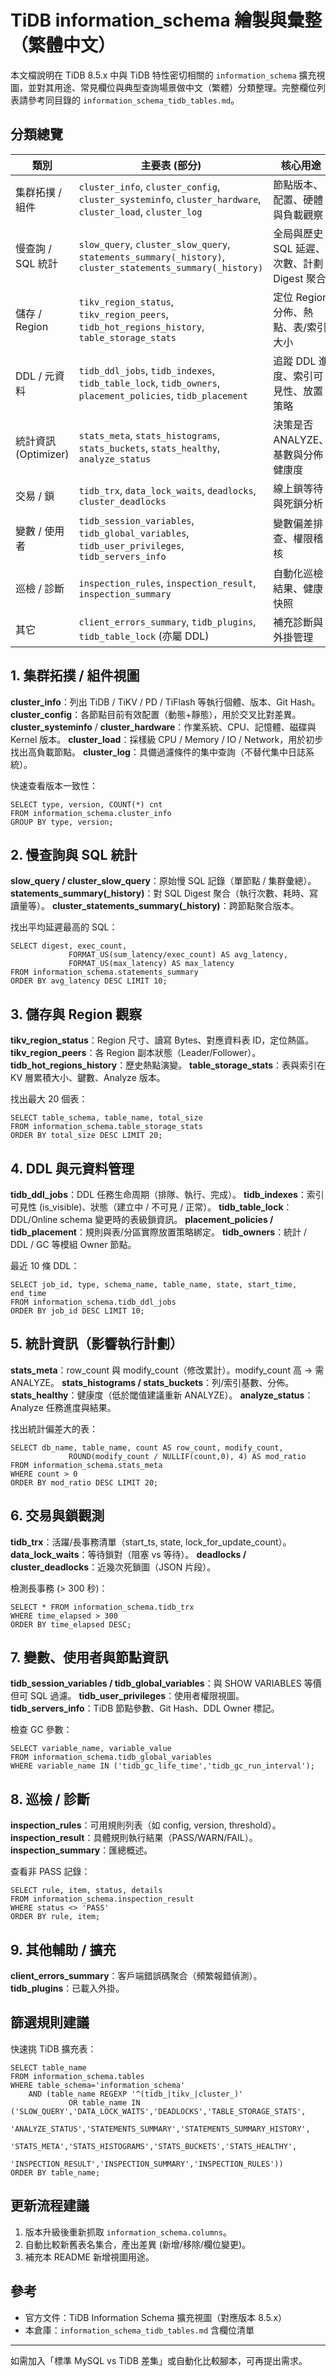 # TiDB information_schema 繪製與彙整（繁體中文）

本文檔說明在 TiDB 8.5.x 中與 TiDB 特性密切相關的 `information_schema` 擴充視圖，並對其用途、常見欄位與典型查詢場景做中文（繁體）分類整理。完整欄位列表請參考同目錄的 `information_schema_tidb_tables.md`。

## 分類總覽

| 類別 | 主要表 (部分) | 核心用途 |
|------|---------------|----------|
| 集群拓撲 / 組件 | `cluster_info`, `cluster_config`, `cluster_systeminfo`, `cluster_hardware`, `cluster_load`, `cluster_log` | 節點版本、配置、硬體與負載觀察 |
| 慢查詢 / SQL 統計 | `slow_query`, `cluster_slow_query`, `statements_summary(_history)`, `cluster_statements_summary(_history)` | 全局與歷史 SQL 延遲、次數、計劃 Digest 聚合 |
| 儲存 / Region | `tikv_region_status`, `tikv_region_peers`, `tidb_hot_regions_history`, `table_storage_stats` | 定位 Region 分佈、熱點、表/索引大小 |
| DDL / 元資料 | `tidb_ddl_jobs`, `tidb_indexes`, `tidb_table_lock`, `tidb_owners`, `placement_policies`, `tidb_placement` | 追蹤 DDL 進度、索引可見性、放置策略 |
| 統計資訊 (Optimizer) | `stats_meta`, `stats_histograms`, `stats_buckets`, `stats_healthy`, `analyze_status` | 決策是否 ANALYZE、基數與分佈健康度 |
| 交易 / 鎖 | `tidb_trx`, `data_lock_waits`, `deadlocks`, `cluster_deadlocks` | 線上鎖等待與死鎖分析 |
| 變數 / 使用者 | `tidb_session_variables`, `tidb_global_variables`, `tidb_user_privileges`, `tidb_servers_info` | 變數偏差排查、權限稽核 |
| 巡檢 / 診斷 | `inspection_rules`, `inspection_result`, `inspection_summary` | 自動化巡檢結果、健康快照 |
| 其它 | `client_errors_summary`, `tidb_plugins`, `tidb_table_lock` (亦屬 DDL) | 補充診斷與外掛管理 |

## 1. 集群拓撲 / 組件視圖
**cluster_info**：列出 TiDB / TiKV / PD / TiFlash 等執行個體、版本、Git Hash。
**cluster_config**：各節點目前有效配置（動態+靜態），用於交叉比對差異。
**cluster_systeminfo** / **cluster_hardware**：作業系統、CPU、記憶體、磁碟與 Kernel 版本。
**cluster_load**：採樣級 CPU / Memory / IO / Network，用於初步找出高負載節點。
**cluster_log**：具備過濾條件的集中查詢（不替代集中日誌系統）。

快速查看版本一致性：
```
SELECT type, version, COUNT(*) cnt
FROM information_schema.cluster_info
GROUP BY type, version;
```

## 2. 慢查詢與 SQL 統計
**slow_query / cluster_slow_query**：原始慢 SQL 記錄（單節點 / 集群彙總）。
**statements_summary(_history)**：對 SQL Digest 聚合（執行次數、耗時、寫讀量等）。
**cluster_statements_summary(_history)**：跨節點聚合版本。

找出平均延遲最高的 SQL：
```
SELECT digest, exec_count,
			 FORMAT_US(sum_latency/exec_count) AS avg_latency,
			 FORMAT_US(max_latency) AS max_latency
FROM information_schema.statements_summary
ORDER BY avg_latency DESC LIMIT 10;
```

## 3. 儲存與 Region 觀察
**tikv_region_status**：Region 尺寸、讀寫 Bytes、對應資料表 ID，定位熱區。
**tikv_region_peers**：各 Region 副本狀態（Leader/Follower）。
**tidb_hot_regions_history**：歷史熱點演變。
**table_storage_stats**：表與索引在 KV 層累積大小、鍵數、Analyze 版本。

找出最大 20 個表：
```
SELECT table_schema, table_name, total_size
FROM information_schema.table_storage_stats
ORDER BY total_size DESC LIMIT 20;
```

## 4. DDL 與元資料管理
**tidb_ddl_jobs**：DDL 任務生命周期（排隊、執行、完成）。
**tidb_indexes**：索引可見性 (is_visible)、狀態（建立中 / 不可見 / 正常）。
**tidb_table_lock**：DDL/Online schema 變更時的表級鎖資訊。
**placement_policies / tidb_placement**：規則與表/分區實際放置策略綁定。
**tidb_owners**：統計 / DDL / GC 等模組 Owner 節點。

最近 10 條 DDL：
```
SELECT job_id, type, schema_name, table_name, state, start_time, end_time
FROM information_schema.tidb_ddl_jobs
ORDER BY job_id DESC LIMIT 10;
```

## 5. 統計資訊（影響執行計劃）
**stats_meta**：row_count 與 modify_count（修改累計）。modify_count 高 → 需 ANALYZE。
**stats_histograms / stats_buckets**：列/索引基數、分佈。
**stats_healthy**：健康度（低於閾值建議重新 ANALYZE）。
**analyze_status**：Analyze 任務進度與結果。

找出統計偏差大的表：
```
SELECT db_name, table_name, count AS row_count, modify_count,
			 ROUND(modify_count / NULLIF(count,0), 4) AS mod_ratio
FROM information_schema.stats_meta
WHERE count > 0
ORDER BY mod_ratio DESC LIMIT 20;
```

## 6. 交易與鎖觀測
**tidb_trx**：活躍/長事務清單（start_ts, state, lock_for_update_count）。
**data_lock_waits**：等待鎖對（阻塞 vs 等待）。
**deadlocks / cluster_deadlocks**：近幾次死鎖圖（JSON 片段）。

檢測長事務 (> 300 秒)：
```
SELECT * FROM information_schema.tidb_trx
WHERE time_elapsed > 300
ORDER BY time_elapsed DESC;
```

## 7. 變數、使用者與節點資訊
**tidb_session_variables / tidb_global_variables**：與 SHOW VARIABLES 等價但可 SQL 過濾。
**tidb_user_privileges**：使用者權限視圖。
**tidb_servers_info**：TiDB 節點參數、Git Hash、DDL Owner 標記。

檢查 GC 參數：
```
SELECT variable_name, variable_value
FROM information_schema.tidb_global_variables
WHERE variable_name IN ('tidb_gc_life_time','tidb_gc_run_interval');
```

## 8. 巡檢 / 診斷
**inspection_rules**：可用規則列表（如 config, version, threshold）。
**inspection_result**：具體規則執行結果（PASS/WARN/FAIL）。
**inspection_summary**：匯總概述。

查看非 PASS 記錄：
```
SELECT rule, item, status, details
FROM information_schema.inspection_result
WHERE status <> 'PASS'
ORDER BY rule, item;
```

## 9. 其他輔助 / 擴充
**client_errors_summary**：客戶端錯誤碼聚合（頻繁報錯偵測）。
**tidb_plugins**：已載入外掛。

## 篩選規則建議
快速挑 TiDB 擴充表：
```
SELECT table_name
FROM information_schema.tables
WHERE table_schema='information_schema'
	AND (table_name REGEXP '^(tidb_|tikv_|cluster_)'
			 OR table_name IN ('SLOW_QUERY','DATA_LOCK_WAITS','DEADLOCKS','TABLE_STORAGE_STATS',
												 'ANALYZE_STATUS','STATEMENTS_SUMMARY','STATEMENTS_SUMMARY_HISTORY',
												 'STATS_META','STATS_HISTOGRAMS','STATS_BUCKETS','STATS_HEALTHY',
												 'INSPECTION_RESULT','INSPECTION_SUMMARY','INSPECTION_RULES'))
ORDER BY table_name;
```

## 更新流程建議
1. 版本升級後重新抓取 `information_schema.columns`。
2. 自動比較新舊表名集合，產出差異 (新增/移除/欄位變更)。
3. 補充本 README 新增視圖用途。

## 參考
* 官方文件：TiDB Information Schema 擴充視圖（對應版本 8.5.x）
* 本倉庫：`information_schema_tidb_tables.md` 含欄位清單

---
如需加入「標準 MySQL vs TiDB 差集」或自動化比較腳本，可再提出需求。

